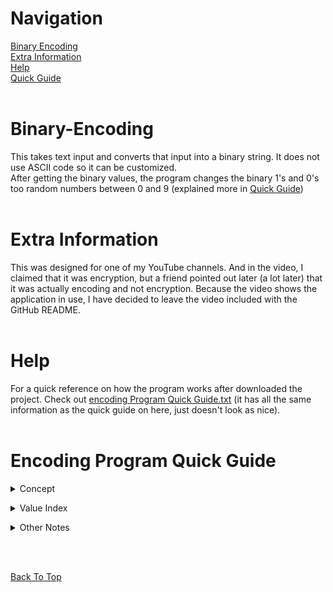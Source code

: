 # Navigation
[Binary Encoding](#binary-encoding)
<br>
[Extra Information](#extra-information)
<br>
[Help](#help)
<br>
[Quick Guide](#encoding-program-quick-guide)
<br>
<br>

# Binary-Encoding
This takes text input and converts that input into a binary string. It does not use ASCII code so it can be customized.
<br>
After getting the binary values, the program changes the binary 1's and 0's too random numbers between 0 and 9 (explained more in [Quick Guide](https://github.com/goodSirTimothy/Binary-Encoding/blob/master/README.md#encoding-program-quick-guide)) 
<br>
<br>

# Extra Information
This was designed for one of my YouTube channels. And in the video, I claimed that it was encryption, but a friend pointed out later (a lot later) that it was actually encoding and not encryption. Because the video shows the application in use, I have decided to leave the video included with the GitHub README. 
<br>
<br>

# Help
For a quick reference on how the program works after downloaded the project. Check out [encoding Program Quick Guide.txt](https://github.com/goodSirTimothy/Binary-Encoding/blob/master/src/Encryption%20Program%20Quick%20Guid.txt) (it has all the same information as the quick guide on here, just doesn't look as nice).
</br>
</br>

# Encoding Program Quick Guide
<details>
  <summary>Concept</summary>
  <p>Set A-z to binary strings.</p>
  <p>Then use those strings as the base of the random numbers.</p>
  <p>IF 0, number should be 0 <= x <= 4</p>
  <p>IF 1, number should be 5 <= x <= 9</p>
</details>
  </p>
<details>
  <summary>Value Index</summary>
  
   Letter | Number | Binary Value
   -------|--------|-------------
   A|10|000001
   a|11|000010 
   B|12|000011 
   b|13|000100 
   C|14|000101 
   c|15|000110 
   D|16|000111 
   D|16|000111 
   d|17|001000 
   E|18|001001 
   e|19|001010 
   F|20|001011 
   f|21|001100 
   G|22|001101 
   g|23|001110 
   H|24|001111 
   h|25|010000 
   I|26|010001 
   i|27|010010 
   J|28|010011 
   j|29|010100 
   K|30|010101 
   k|31|010110 
   L|32|010111 
   l|33|011000 
   M|34|011001 
   m|35|011010 
   N|36|011011 
   n|37|011100 
   O|38|011101 
   o|39|011110 
   P|40|011111 
   p|41|100000 
   Q|42|100001 
   q|43|100010 
   R|44|100011 
   r|45|100100 
   S|46|100101 
   s|47|100110 
   T|48|100111 
   t|49|101000 
   U|50|101001 
   u|51|101010 
   V|52|101011 
   v|53|101100 
   W|54|101101 
   w|55|101110 
   X|56|101111 
   x|57|110000 
   Y|58|110001 
   y|59|110010 
   Z|60|110011 
   z|61|110100 
   0|62|110101 
   1|63|110110 
   2|64|110111 
   3|65|111000 
   4|66|111001 
   5|67|111010 
   6|68|111011 
   7|69|111100 
   8|70|111101 
   9|71|111110 
   white space|72|111111 
</details>
</p>
<details>
  <summary>Other Notes</summary>
  <p>If you want to add more values to the encoder, place a 0 to all old binary statements</p>
  <p>For example,<br>*=64 Binary = 1000000<br>that would mean that<br>A=10 Binary = 0000001 instead of 000001<br>It's one more '0'. Hard to see but could cause hours of time debugging your code.</p>
</details>
</p>
<br>
<br>

[Back To Top](#navigation)
